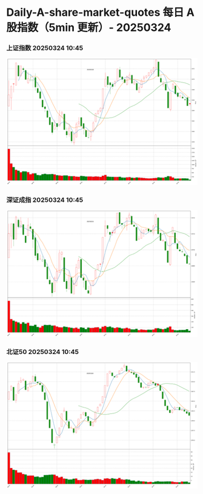 
# Daily-A-share-market-quotes 每日 A 股指数（5min 更新）- 20250324

### 上证指数 20250324 10:45
![](./fig/2025/3/20250324-sh000001.png)

### 深证成指 20250324 10:45
![](./fig/2025/3/20250324-sz399001.png)

### 北证50 20250324 10:45
![](./fig/2025/3/20250324-bj899050.png)
